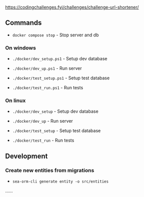 https://codingchallenges.fyi/challenges/challenge-url-shortener/

## Commands

 - `docker compose stop` - Stop server and db

### On windows
 - `./docker/dev_setup.ps1` - Setup dev database
 - `./docker/dev_up.ps1` - Run server
 
 - `./docker/test_setup.ps1` - Setup test database
 - `./docker/test_run.ps1` - Run tests

### On linux
 - `./docker/dev_setup` - Setup dev database
 - `./docker/dev_up` - Run server
 
 - `./docker/test_setup` - Setup test database
 - `./docker/test_run` - Run tests

## Development

### Create new entities from migrations
 - `sea-orm-cli generate entity -o src/entities`


......